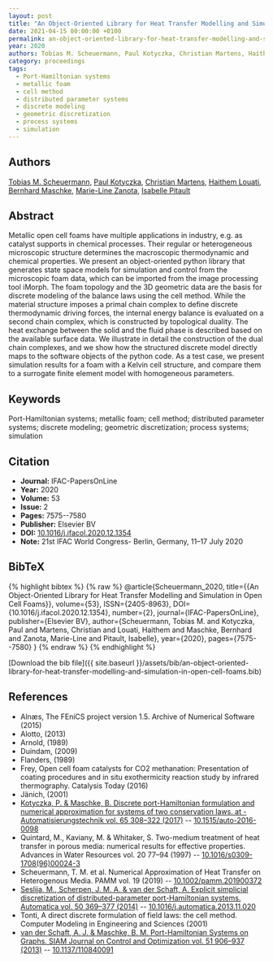 ```yaml
---
layout: post
title: "An Object-Oriented Library for Heat Transfer Modelling and Simulation in Open Cell Foams"
date: 2021-04-15 00:00:00 +0100
permalink: an-object-oriented-library-for-heat-transfer-modelling-and-simulation-in-open-cell-foams
year: 2020
authors: Tobias M. Scheuermann, Paul Kotyczka, Christian Martens, Haithem Louati, Bernhard Maschke, Marie-Line Zanota, Isabelle Pitault
category: proceedings
tags:
  - Port-Hamiltonian systems
  - metallic foam
  - cell method
  - distributed parameter systems
  - discrete modeling
  - geometric discretization
  - process systems
  - simulation
---
```

 
## Authors
[Tobias M. Scheuermann](authors/tobias-m-scheuermann), [Paul Kotyczka](authors/paul-kotyczka), [Christian Martens](authors/christian-martens), [Haithem Louati](authors/haithem-louati), [Bernhard Maschke](authors/bernhard-maschke), [Marie-Line Zanota](authors/marie-line-zanota), [Isabelle Pitault](authors/isabelle-pitault)
 
## Abstract
Metallic open cell foams have multiple applications in industry, e.g. as catalyst supports in chemical processes. Their regular or heterogeneous microscopic structure determines the macroscopic thermodynamic and chemical properties. We present an object-oriented python library that generates state space models for simulation and control from the microscopic foam data, which can be imported from the image processing tool iMorph. The foam topology and the 3D geometric data are the basis for discrete modeling of the balance laws using the cell method. While the material structure imposes a primal chain complex to define discrete thermodynamic driving forces, the internal energy balance is evaluated on a second chain complex, which is constructed by topological duality. The heat exchange between the solid and the fluid phase is described based on the available surface data. We illustrate in detail the construction of the dual chain complexes, and we show how the structured discrete model directly maps to the software objects of the python code. As a test case, we present simulation results for a foam with a Kelvin cell structure, and compare them to a surrogate finite element model with homogeneous parameters.
 
## Keywords
Port-Hamiltonian systems; metallic foam; cell method; distributed parameter systems; discrete modeling; geometric discretization; process systems; simulation
 
## Citation
- **Journal:** IFAC-PapersOnLine
- **Year:** 2020
- **Volume:** 53
- **Issue:** 2
- **Pages:** 7575--7580
- **Publisher:** Elsevier BV
- **DOI:** [10.1016/j.ifacol.2020.12.1354](https://doi.org/10.1016/j.ifacol.2020.12.1354)
- **Note:** 21st IFAC World Congress- Berlin, Germany, 11–17 July 2020
 
## BibTeX
{% highlight bibtex %}
{% raw %}
@article{Scheuermann_2020,
  title={{An Object-Oriented Library for Heat Transfer Modelling and Simulation in Open Cell Foams}},
  volume={53},
  ISSN={2405-8963},
  DOI={10.1016/j.ifacol.2020.12.1354},
  number={2},
  journal={IFAC-PapersOnLine},
  publisher={Elsevier BV},
  author={Scheuermann, Tobias M. and Kotyczka, Paul and Martens, Christian and Louati, Haithem and Maschke, Bernhard and Zanota, Marie-Line and Pitault, Isabelle},
  year={2020},
  pages={7575--7580}
}
{% endraw %}
{% endhighlight %}
 
[Download the bib file]({{ site.baseurl }}/assets/bib/an-object-oriented-library-for-heat-transfer-modelling-and-simulation-in-open-cell-foams.bib)
 
## References
- Alnæs, The FEniCS project version 1.5. Archive of Numerical Software (2015)
- Alotto, (2013)
- Arnold, (1989)
- Duindam, (2009)
- Flanders, (1989)
- Frey, Open cell foam catalysts for CO2 methanation: Presentation of coating procedures and in situ exothermicity reaction study by infrared thermography. Catalysis Today (2016)
- Jänich, (2001)
- [Kotyczka, P. & Maschke, B. Discrete port-Hamiltonian formulation and numerical approximation for systems of two conservation laws. at - Automatisierungstechnik vol. 65 308–322 (2017)](discrete-port-hamiltonian-formulation-and-numerical-approximation-for-systems-of-two-conservation-laws) -- [10.1515/auto-2016-0098](https://doi.org/10.1515/auto-2016-0098)
- Quintard, M., Kaviany, M. & Whitaker, S. Two-medium treatment of heat transfer in porous media: numerical results for effective properties. Advances in Water Resources vol. 20 77–94 (1997) -- [10.1016/s0309-1708(96)00024-3](https://doi.org/10.1016/s0309-1708(96)00024-3)
- Scheuermann, T. M. et al. Numerical Approximation of Heat Transfer on Heterogenous Media. PAMM vol. 19 (2019) -- [10.1002/pamm.201900372](https://doi.org/10.1002/pamm.201900372)
- [Seslija, M., Scherpen, J. M. A. & van der Schaft, A. Explicit simplicial discretization of distributed-parameter port-Hamiltonian systems. Automatica vol. 50 369–377 (2014)](explicit-simplicial-discretization-of-distributed-parameter-port-hamiltonian-systems) -- [10.1016/j.automatica.2013.11.020](https://doi.org/10.1016/j.automatica.2013.11.020)
- Tonti, A direct discrete formulation of field laws: the cell method. Computer Modeling in Engineering and Sciences (2001)
- [van der Schaft, A. J. & Maschke, B. M. Port-Hamiltonian Systems on Graphs. SIAM Journal on Control and Optimization vol. 51 906–937 (2013)](port-hamiltonian-systems-on-graphs) -- [10.1137/110840091](https://doi.org/10.1137/110840091)

